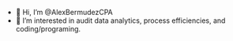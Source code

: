 - 👋 Hi, I’m @AlexBermudezCPA
- 👀 I’m interested in audit data analytics, process efficiencies, and coding/programing.


<!---
AlexBermudezCPA/AlexBermudezCPA is a ✨ special ✨ repository because its `README.md` (this file) appears on your GitHub profile.
You can click the Preview link to take a look at your changes.
--->
